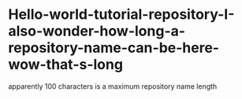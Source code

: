 # Hello-world-tutorial-repository-I-also-wonder-how-long-a-repository-name-can-be-here-wow-that-s-long
apparently 100 characters is a maximum repository name length

